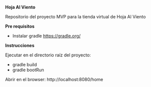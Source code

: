 **Hoja Al Viento**

Repositorio del proyecto MVP para la tienda virtual de Hoja Al Viento

**Pre requisitos**

* Instalar gradle https://gradle.org/


**Instrucciones**

Ejecutar en el directorio raíz del proyecto:

* gradle build
* gradle bootRun

Abrir en el browser: http://localhost:8080/home

